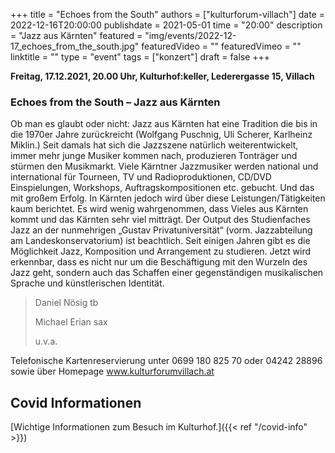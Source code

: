 +++
title = "Echoes from the South"
authors = ["kulturforum-villach"]
date = 2022-12-16T20:00:00
publishdate = 2021-05-01
time = "20:00"
description = "Jazz aus Kärnten"
featured = "img/events/2022-12-17_echoes_from_the_south.jpg"
featuredVideo = ""
featuredVimeo = ""
linktitle = ""
type = "event"
tags = ["konzert"]
draft = false
+++

**Freitag, 17.12.2021, 20.00 Uhr, Kulturhof:keller, Lederergasse 15, Villach**

### Echoes from the South – Jazz aus Kärnten


Ob man es glaubt oder nicht: Jazz aus Kärnten hat eine Tradition die bis in die 1970er Jahre zurückreicht (Wolfgang Puschnig, Uli Scherer, Karlheinz Miklin.) Seit damals hat sich die Jazzszene natürlich weiterentwickelt, immer mehr junge Musiker kommen nach, produzieren Tonträger und stürmen den Musikmarkt.
Viele Kärntner Jazzmusiker werden national und international für Tourneen, TV und Radioproduktionen, CD/DVD Einspielungen, Workshops, Auftragskompositionen etc. gebucht. Und das mit großem Erfolg. In Kärnten jedoch wird über diese Leistungen/Tätigkeiten kaum berichtet. Es wird wenig wahrgenommen, dass Vieles aus Kärnten kommt und das Kärnten sehr viel mitträgt.
Der Output des Studienfaches Jazz an der nunmehrigen „Gustav Privatuniversität“ (vorm. Jazzabteilung am Landeskonservatorium) ist beachtlich.
Seit einigen Jahren gibt es die Möglichkeit Jazz, Komposition und Arrangement zu studieren. Jetzt wird erkennbar, dass es nicht nur um die Beschäftigung mit den Wurzeln des Jazz geht, sondern auch das Schaffen einer gegenständigen musikalischen Sprache und künstlerischen Identität.

>Daniel Nösig tb
>
>Michael Erian sax
>
>u.v.a.


Telefonische Kartenreservierung unter 0699 180 825 70 oder 04242 28896  sowie über Homepage www.kulturforumvillach.at                             




## Covid Informationen

[Wichtige Informationen zum Besuch im Kulturhof.]({{< ref "/covid-info" >}})
